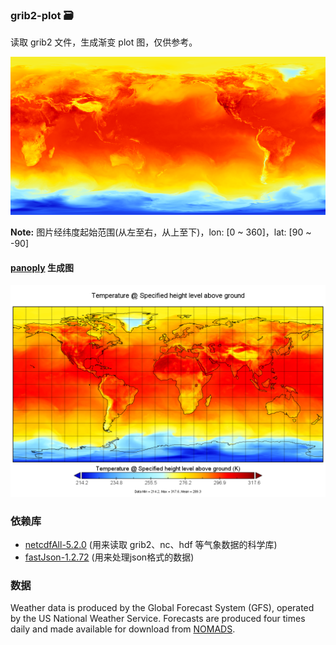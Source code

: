 ### grib2-plot 🗃

读取 grib2 文件，生成渐变 plot 图，仅供参考。

![渐变plot图](images/Temperature_height_above_ground.PNG)

**Note:**  图片经纬度起始范围(从左至右，从上至下)，lon: [0 ~ 360]，lat: [90 ~ -90]

#### [panoply](https://www.giss.nasa.gov/tools/panoply/) 生成图

![panoply 生成图](images/Temperature_height_above_gro_in_gfs.t00z.png)

### 依赖库

- [netcdfAll-5.2.0](https://github.com/Unidata/netcdf-java) (用来读取 grib2、nc、hdf 等气象数据的科学库)
- [fastJson-1.2.72](https://github.com/alibaba/fastjson) (用来处理json格式的数据)

### 数据

Weather data is produced by the Global Forecast System (GFS), operated by the US National Weather Service. Forecasts are produced four times daily and made available for download from [NOMADS](http://nomads.ncep.noaa.gov/). 

